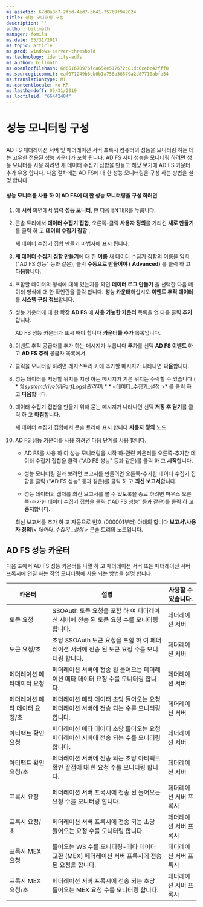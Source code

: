 ```yaml
---
ms.assetid: 67d8a8d7-2fbd-4ed7-bb41-75769f942024
title: 성능 모니터링 구성
description: ''
author: billmath
manager: femila
ms.date: 05/31/2017
ms.topic: article
ms.prod: windows-server-threshold
ms.technology: identity-adfs
ms.author: billmath
ms.openlocfilehash: 6d651670976fca65ee517672c81dc6cebc42fff8
ms.sourcegitcommit: eaf071249b6eb6b1a758b38579a2d87710abfb54
ms.translationtype: MT
ms.contentlocale: ko-KR
ms.lasthandoff: 05/31/2019
ms.locfileid: "66442484"
---
```

# <a name="configure-performance-monitoring"></a>성능 모니터링 구성
  
## <a name="bkmk_ConfigurePerfMon"></a>  
AD FS 페더레이션 서버 및 페더레이션 서버 프록시 컴퓨터의 성능을 모니터링 하는 데는 고유한 전용된 성능 카운터가 포함 됩니다. AD FS 서버 성능을 모니터링 하려면 성능 모니터를 사용 하려면 새 데이터 수집기 집합을 만들고 해당 보기에 AD FS 카운터 추가 유용 합니다. 다음 절차에는 AD FS에 대 한 성능 모니터링을 구성 하는 방법을 설명 합니다.  
  
#### <a name="to-configure-performance-monitoring-for-ad-fs-using-performance-monitor"></a>성능 모니터를 사용 하 여 AD FS에 대 한 성능 모니터링을 구성 하려면  
  
1. 에 **시작** 화면에서 입력 **성능 모니터**, 한 다음 ENTER를 누릅니다.  
  
2. 콘솔 트리에서 **데이터 수집기 집합**, 오른쪽\-클릭 **사용자 정의**를 가리킨 **새로 만들기**를 클릭 하 고 **데이터 수집기 집합** .  
  
   새 데이터 수집기 집합 만들기 마법사에 표시 됩니다.  
  
3. **새 데이터 수집기 집합 만들기**에 대 한 **이름** 새 데이터 수집기 집합의 이름을 입력 \("AD FS 성능" 등과 같은\), 클릭 **수동으로 만들어야 \( Advanced\)** 를 클릭 하 고 **다음**합니다.  
  
4. 포함할 데이터의 형식에 대해 있는지를 확인 **데이터 로그 만들기** 을 선택한 다음 데이터 형식에 대 한 확인란을 클릭 합니다. **성능 카운터**하십시오 **이벤트 추적 데이터**를 **시스템 구성 정보**합니다.  
  
5. 성능 카운터에 대 한 확장 **AD FS** 에 **사용 가능한 카운터** 목록을 연 다음 클릭 **추가**합니다.  
  
   AD FS 성능 카운터가 표시 해야 합니다 **카운터를 추가** 목록입니다.  
  
6. 이벤트 추적 공급자를 추가 하는 메시지가 누릅니다 **추가**를 선택 **AD FS 이벤트** 하 고 **AD FS 추적** 공급자 목록에서.  
  
7. 클릭을 모니터링 하려면 레지스트리 키에 추가할 메시지가 나타나면 **다음**합니다.  
  
8. 성능 데이터를 저장할 위치를 지정 하는 메시지가 기본 위치는 수락할 수 있습니다 \( * *%systemdrive%\\PerfLogs\\관리자\\* * * <데이터\_수집기\_설정 >* 를 클릭 하 고 **다음**합니다.  
  
9. 데이터 수집기 집합을 만들기 위해 묻는 메시지가 나타나면 선택 **저장 후 닫기**를 클릭 하 고 **마침**합니다.  
  
    새 데이터 수집기 집합에서 콘솔 트리에 표시 합니다 **사용자 정의** 노드.  
  
10. AD FS 성능 카운터를 사용 하려면 다음 단계를 사용 합니다.  
  
    -   AD FS를 사용 하 여 성능 모니터링을 시작 하\-관련 카운터를 오른쪽\-추가한 데이터 수집기 집합을 클릭 \("AD FS 성능" 등과 같은\)를 클릭 하 고 **시작**합니다.  
  
    -   성능 모니터링 결과 보려면 보고서를 만들려면 오른쪽\-추가한 데이터 수집기 집합을 클릭 \("AD FS 성능" 등과 같은\)를 클릭 하 고 **최신 보고서**합니다.  
  
    -   성능 데이터의 캡처를 최신 보고서를 볼 수 있도록을 종료 하려면 마우스 오른쪽\-추가한 데이터 수집기 집합을 클릭 \("AD FS 성능" 등과 같은\)를 클릭 하 고 **중지**합니다.  
  
    최신 보고서를 추가 하 고 자동으로 번호 \(000001부터\) 아래의 합니다 **보고서\\사용자 정의**<em>\\< 데이터\_수집기 \_설정 ></em> 콘솔 트리의 노드입니다.  
  
## <a name="ad-fs-performance-counters"></a>AD FS 성능 카운터  
다음 표에서 AD FS 성능 카운터를 나열 하 고 페더레이션 서버 또는 페더레이션 서버 프록시에 연결 하는 작업 모니터링에 사용 되는 방법을 설명 합니다.  
  
|카운터|설명|사용할 수 있습니다. 
|-----------|---------------|------------------- 
|토큰 요청|SSOAuth 토큰 요청을 포함 하 여 페더레이션 서버에 전송 된 토큰 요청 수를 모니터링 합니다.|페더레이션 서버 
|토큰 요청\/초|초당 SSOAuth 토큰 요청을 포함 하 여 페더레이션 서버에 전송 된 토큰 요청 수를 모니터링 합니다.|페더레이션 서버  
|페더레이션 메타데이터 요청|페더레이션 서버에 전송 된 들어오는 페더레이션 메타 데이터 요청 수를 모니터링 합니다.|페더레이션 서버  
|페더레이션 메타 데이터 요청\/초|페더레이션 메타 데이터 초당 들어오는 요청 페더레이션 서버에 전송 되는 수를 모니터링 합니다.|페더레이션 서버  
|아티팩트 확인 요청|페더레이션 메타 데이터 초당 들어오는 요청 페더레이션 서버에 전송 되는 수를 모니터링 합니다.|페더레이션 서버  
|아티팩트 확인 요청\/초|페더레이션 서버에 전송 되는 초당 아티팩트 확인 끝점에 대 한 요청 수를 모니터링 합니다.|페더레이션 서버  
|프록시 요청|페더레이션 서버 프록시에 전송 된 들어오는 요청 수를 모니터링 합니다.|페더레이션 서버 프록시  
|프록시 요청\/초|페더레이션 서버 프록시에 전송 되는 초당 들어오는 요청 수를 모니터링 합니다.|페더레이션 서버 프록시  
|프록시 MEX 요청|들어오는 WS 수를 모니터링\-메타 데이터 교환 \(MEX\) 페더레이션 서버 프록시에 전송 된 요청을 합니다.|페더레이션 서버 프록시 
|프록시 MEX 요청\/초|페더레이션 서버 프록시에 전송 되는 초당 들어오는 MEX 요청 수를 모니터링 합니다.|페더레이션 서버 프록시  
  

